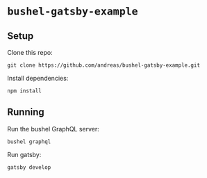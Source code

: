 # `bushel-gatsby-example`

## Setup

Clone this repo:

```
git clone https://github.com/andreas/bushel-gatsby-example.git
```

Install dependencies:

```
npm install
```

## Running

Run the bushel GraphQL server:

```
bushel graphql
```

Run gatsby:

```
gatsby develop
```
